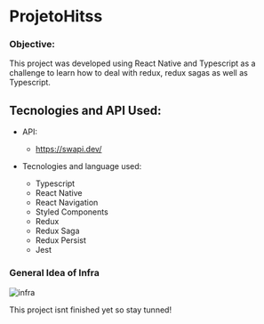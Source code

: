 # ProjetoHitss

### Objective: 
This project was developed using React Native and Typescript as a challenge to learn how to deal with redux, redux sagas as well as Typescript.

## Tecnologies and API Used:

- API:
  - https://swapi.dev/

- Tecnologies and language used: 
  - Typescript
  - React Native
  - React Navigation
  - Styled Components
  - Redux
  - Redux Saga
  - Redux Persist
  - Jest

### General Idea of Infra

![infra](https://user-images.githubusercontent.com/76003107/135733221-65621edd-b9ab-4ba2-b27c-ba37569b6355.jpeg)

This project isnt finished yet so stay tunned!
